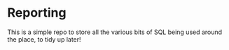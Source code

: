 # Reporting
 This is a simple repo to store all the various bits of SQL being used around the place, to tidy up later!
